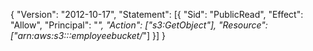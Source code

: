 {
"Version": "2012-10-17",
"Statement": [{
"Sid": "PublicRead",
"Effect": "Allow",
"Principal": "*",
"Action": ["s3:GetObject"],
"Resource": ["arn:aws:s3:::employeebucket/*"]
}]
}